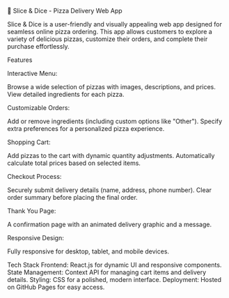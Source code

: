 🍕 Slice & Dice - Pizza Delivery Web App

Slice & Dice is a user-friendly and visually appealing web app designed for seamless online pizza ordering. This app allows customers to explore a variety of delicious pizzas, customize their orders, and complete their purchase effortlessly.

Features

Interactive Menu:

Browse a wide selection of pizzas with images, descriptions, and prices.
View detailed ingredients for each pizza.

Customizable Orders:

Add or remove ingredients (including custom options like "Other").
Specify extra preferences for a personalized pizza experience.

Shopping Cart:

Add pizzas to the cart with dynamic quantity adjustments.
Automatically calculate total prices based on selected items.

Checkout Process:

Securely submit delivery details (name, address, phone number).
Clear order summary before placing the final order.

Thank You Page:

A confirmation page with an animated delivery graphic and a message.

Responsive Design:

Fully responsive for desktop, tablet, and mobile devices.

Tech Stack
Frontend: React.js for dynamic UI and responsive components.
State Management: Context API for managing cart items and delivery details.
Styling: CSS for a polished, modern interface.
Deployment: Hosted on GitHub Pages for easy access.

